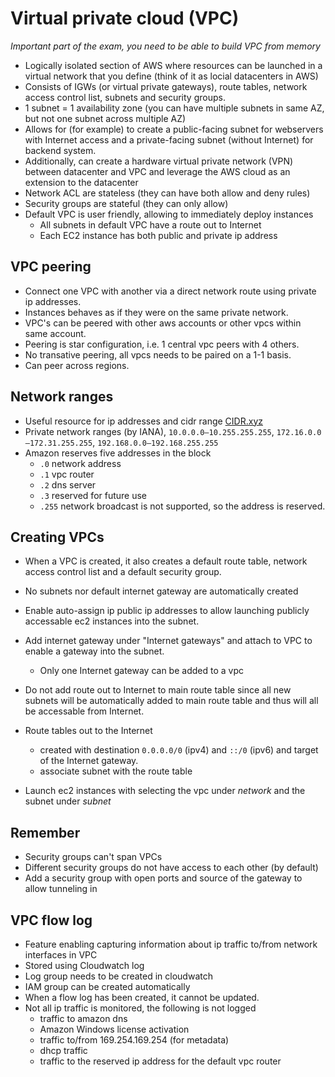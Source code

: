 # Virtual private cloud (VPC)

_Important part of the exam, you need to be able to build VPC from memory_

- Logically isolated section of AWS where resources can be launched in a virtual network that you define (think of it as locial datacenters in AWS)
- Consists of IGWs (or virtual private gateways), route tables, network access control list, subnets and security groups.
- 1 subnet = 1 availability zone (you can have multiple subnets in same AZ, but not one subnet across multiple AZ)
- Allows for (for example) to create a public-facing subnet for webservers with Internet access and a private-facing subnet (without Internet) for backend system.
- Additionally, can create a hardware virtual private network (VPN) between datacenter and VPC and leverage the AWS cloud as an extension to the datacenter
- Network ACL are stateless (they can have both allow and deny rules)
- Security groups are stateful (they can only allow)
- Default VPC is user friendly, allowing to immediately deploy instances
  - All subnets in default VPC have a route out to Internet
  - Each EC2 instance has both public and private ip address

## VPC peering

- Connect one VPC with another via a direct network route using private ip addresses.
- Instances behaves as if they were on the same private network.
- VPC's can be peered with other aws accounts or other vpcs within same account.
- Peering is star configuration, i.e. 1 central vpc peers with 4 others.
- No transative peering, all vpcs needs to be paired on a 1-1 basis.
- Can peer across regions.

## Network ranges

- Useful resource for ip addresses and cidr range [CIDR.xyz](https://cidr.xyz)
- Private network ranges (by IANA), `10.0.0.0—10.255.255.255`, `172.16.0.0—172.31.255.255`, `192.168.0.0—192.168.255.255`
- Amazon reserves five addresses in the block
  - `.0` network address
  - `.1` vpc router
  - `.2` dns server
  - `.3` reserved for future use
  - `.255` network broadcast is not supported, so the address is reserved.

## Creating VPCs

- When a VPC is created, it also creates a default route table, network access control list and a default security group.
- No subnets nor default internet gateway are automatically created

- Enable auto-assign ip public ip addresses to allow launching publicly accessable ec2 instances into the subnet.
- Add internet gateway under "Internet gateways" and attach to VPC to enable a gateway into the subnet.
  - Only one Internet gateway can be added to a vpc
- Do not add route out to Internet to main route table since all new subnets will be automatically added to main route table and thus will all be accessable from Internet.
- Route tables out to the Internet
  - created with destination `0.0.0.0/0` (ipv4) and `::/0` (ipv6) and target of the Internet gateway.
  - associate subnet with the route table
- Launch ec2 instances with selecting the vpc under _network_ and the subnet under _subnet_

## Remember

- Security groups can't span VPCs
- Different security groups do not have access to each other (by default)
- Add a security group with open ports and source of the gateway to allow tunneling in

## VPC flow log

- Feature enabling capturing information about ip traffic to/from network interfaces in VPC
- Stored using Cloudwatch log
- Log group needs to be created in cloudwatch
- IAM group can be created automatically
- When a flow log has been created, it cannot be updated.
- Not all ip traffic is monitored, the following is not logged
  - traffic to amazon dns
  - Amazon Windows license activation
  - traffic to/from 169.254.169.254 (for metadata)
  - dhcp traffic
  - traffic to the reserved ip address for the default vpc router
